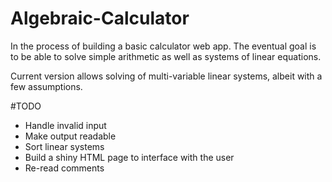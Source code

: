 # Algebraic-Calculator

In the process of building a basic calculator web app. 
The eventual goal is to be able to solve simple arithmetic as well as systems of linear equations.

Current version allows solving of multi-variable linear systems, albeit with a few assumptions.


#TODO

* Handle invalid input
* Make output readable
* Sort linear systems 
* Build a shiny HTML page to interface with the user
* Re-read comments
